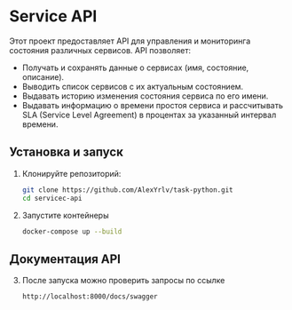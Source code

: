 # Service API

Этот проект предоставляет API для управления и мониторинга состояния различных сервисов. API позволяет:

- Получать и сохранять данные о сервисах (имя, состояние, описание).
- Выводить список сервисов с их актуальным состоянием.
- Выдавать историю изменения состояния сервиса по его имени.
- Выдавать информацию о времени простоя сервиса и рассчитывать SLA (Service Level Agreement) в процентах за указанный
  интервал времени.

## Установка и запуск

1. Клонируйте репозиторий:

   ```bash
   git clone https://github.com/AlexYrlv/task-python.git
   cd serviceс-api
   ```

2. Запустите контейнеры

   ```bash
   docker-compose up --build
    ```

## Документация API

3. После запуска можно проверить запросы по ссылке

   ```bash
   http://localhost:8000/docs/swagger
   ```

